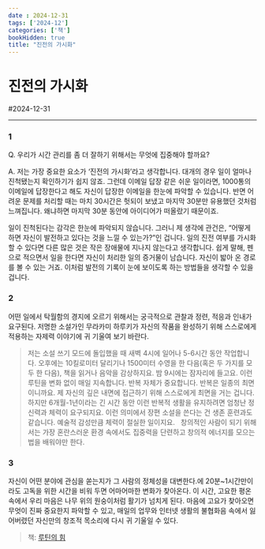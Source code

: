 ```yaml
---
date : 2024-12-31
tags: ['2024-12']
categories: ['책']
bookHidden: true
title: "진전의 가시화"
---
```


# 진전의 가시화

#2024-12-31

---

### 1

Q. 우리가 시간 관리를 좀 더 잘하기 위해서는 무엇에 집중해야 할까요?

A. 저는 가장 중요한 요소가 ‘진전의 가시화’라고 생각합니다. 대개의 경우 일이 얼마나 진척됐는지 확인하기가 쉽지 않죠. 그런데 이메일 답장 같은 쉬운 일이라면, 1000통의 이메일에 답장한다고 해도 자신이 답장한 이메일을 한눈에 파악할 수 있습니다. 반면 어려운 문제를 처리할 때는 마치 30시간은 헛되이 보냈고 마지막 30분만 유용했던 것처럼 느껴집니다. 왜냐하면 마지막 30분 동안에 아이디어가 떠올랐기 때문이죠. 

일이 진척된다는 감각은 한눈에 파악되지 않습니다. 그러니 제 생각에 관건은, “어떻게 하면 자신이 발전하고 있다는 것을 느낄 수 있는가?”인 겁니다. 일의 진전 여부를 가시화할 수 있다면 다른 많은 것은 작은 장애물에 지나지 않는다고 생각합니다. 쉽게 말해, 펜으로 적으면서 일을 한다면 자신이 처리한 일의 증거물이 남습니다. 자신이 밟아 온 경로를 볼 수 있는 거죠. 이처럼 발전의 기록이 눈에 보이도록 하는 방법들을 생각할 수 있을 겁니다.

### 2

어떤 일에서 탁월함의 경지에 오르기 위해서는 궁극적으로 관찰과 정련, 적응과 인내가 요구된다. 저명한 소설가인 무라카미 하루키가 자신의 작품을 완성하기 위해 스스로에게 적용하는 자제력 이야기에 귀 기울여 보기 바란다.
 
> 저는 소설 쓰기 모드에 돌입했을 때 새벽 4시에 일어나 5-6시간 동안 작업합니다. 오후에는 10킬로미터 달리기나 1500미터 수영을 한 다음(혹은 두 가지를 모두 한 다음), 책을 읽거나 음악을 감상하지요. 밤 9시에는 잠자리에 들고요. 이런 루틴을 변화 없이 매일 지속합니다. 반복 자체가 중요합니다. 반복은 일종의 최면이니까요. 제 자신의 깊은 내면에 접근하기 위해 스스로에게 최면을 거는 겁니다. 하지만 6개월-1년이라는 긴 시간 동안 이런 반복적 생활을 유지하려면 엄청난 정신력과 체력이 요구되지요. 이런 의미에서 장편 소설을 쓴다는 건 생존 훈련과도 같습니다. 예술적 감성만큼 체력이 절실한 일이지요.
 
창의적인 사람이 되기 위해서는 가장 혼란스러운 환경 속에서도 집중력을 단련하고 창의적 에너지를 모으는 법을 배워야만 한다.

### 3

자신이 어떤 분야에 관심을 쏟는지가 그 사람의 정체성을 대변한다.에 20분~1시간만이라도 고독을 위한 시간을 비워 두면 어마어마한 변화가 찾아온다. 이 시간, 고요한 평온 속에서 우리 마음은 나무 위의 원숭이처럼 활기가 넘치게 된다. 마음에 고요가 찾아오면 무엇이 진짜 중요한지 파악할 수 있고, 매일의 업무와 인터넷 생활의 불협화음 속에서 잃어버렸던 자신만의 창조적 목소리에 다시 귀 기울일 수 있다.

> 책: [루틴의 힘](https://yshghid.github.io/docs/hobby/book/book13/)

